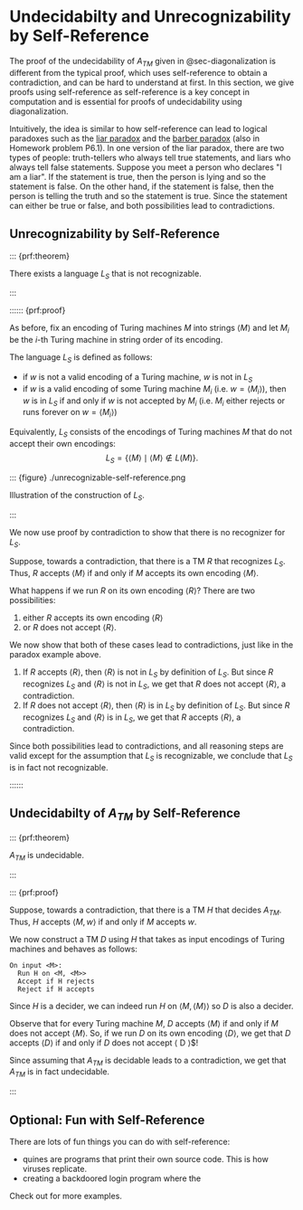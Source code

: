 # Undecidabilty and Unrecognizability by Self-Reference

The proof of the undecidability of $A_{TM}$ given in
@sec-diagonalization is different from the typical proof, which uses
self-reference to obtain a contradiction, and can be hard to understand
at first. In this section, we give proofs using self-reference as
self-reference is a key concept in computation and is essential for
proofs of undecidability using diagonalization.

Intuitively, the idea is similar to how self-reference can lead to
logical paradoxes such as the [liar
paradox](https://en.wikipedia.org/wiki/Liar_paradox) and the [barber
paradox](https://en.wikipedia.org/wiki/Barber_paradox) (also in Homework
problem P6.1). In one version of the liar paradox, there are two types
of people: truth-tellers who always tell true statements, and liars who
always tell false statements. Suppose you meet a person who declares "I
am a liar". If the statement is true, then the person is lying and so
the statement is false. On the other hand, if the statement is false,
then the person is telling the truth and so the statement is true. Since
the statement can either be true or false, and both possibilities lead
to contradictions.

## Unrecognizability by Self-Reference

::: {prf:theorem}

There exists a language $L_S$ that is not recognizable.

:::

:::::: {prf:proof}

As before, fix an encoding of Turing machines $M$ into strings
$\langle M \rangle$ and let $M_i$ be the $i$-th Turing machine in string
order of its encoding.

The language $L_S$ is defined as follows:

- if $w$ is not a valid encoding of a Turing machine, $w$ is not in
  $L_S$
- if $w$ is a valid encoding of some Turing machine $M_i$ (i.e.
  $w = \langle M_i \rangle$), then $w$ is in $L_S$ if and only if $w$ is
  not accepted by $M_i$ (i.e. $M_i$ either rejects or runs forever on
  $w = \langle M_i \rangle$)

Equivalently, $L_S$ consists of the encodings of Turing machines $M$
that do not accept their own encodings:
$$L_S = \{ \langle M \rangle \mid \langle M \rangle \notin L(M)\}.$$

::: {figure} ./unrecognizable-self-reference.png

Illustration of the construction of $L_S$.

:::

We now use proof by contradiction to show that there is no recognizer
for $L_S$.

Suppose, towards a contradiction, that there is a TM $R$ that recognizes
$L_S$. Thus, $R$ accepts $\langle M \rangle$ if and only if $M$ accepts
its own encoding $\langle M \rangle$.

What happens if we run $R$ on its own encoding $\langle R \rangle$?
There are two possibilities:

1.  either $R$ accepts its own encoding $\langle R \rangle$
2.  or $R$ does not accept $\langle R \rangle$.

We now show that both of these cases lead to contradictions, just like
in the paradox example above.

1.  If $R$ accepts $\langle R \rangle$, then $\langle R \rangle$ is not
    in $L_S$ by definition of $L_S$. But since $R$ recognizes $L_S$ and
    $\langle R \rangle$ is not in $L_S$, we get that $R$ does not accept
    $\langle R \rangle$, a contradiction.
2.  If $R$ does not accept $\langle R \rangle$, then $\langle R \rangle$
    is in $L_S$ by definition of $L_S$. But since $R$ recognizes $L_S$
    and $\langle R \rangle$ is in $L_S$, we get that $R$ accepts
    $\langle R \rangle$, a contradiction.

Since both possibilities lead to contradictions, and all reasoning steps
are valid except for the assumption that $L_S$ is recognizable, we
conclude that $L_S$ is in fact not recognizable.

::::::

## Undecidabilty of $A_{TM}$ by Self-Reference

::: {prf:theorem}

$A_{TM}$ is undecidable.

:::

::: {prf:proof}

Suppose, towards a contradiction, that there is a TM $H$ that decides
$A_{TM}$. Thus, $H$ accepts $\langle M, w \rangle$ if and only if $M$
accepts $w$.

We now construct a TM $D$ using $H$ that takes as input encodings of
Turing machines and behaves as follows:

    On input <M>:
      Run H on <M, <M>>
      Accept if H rejects
      Reject if H accepts

Since $H$ is a decider, we can indeed run $H$ on
$\langle M, \langle M \rangle \rangle$ so $D$ is also a decider.

Observe that for every Turing machine $M$, $D$ accepts
$\langle M \rangle$ if and only if $M$ does not accept
$\langle M \rangle$. So, if we run $D$ on its own encoding
$\langle D \rangle$, we get that $D$ accepts $\langle D \rangle$ if and
only if $D$ does not accept ⟨ D ⟩\$!

Since assuming that $A_{TM}$ is decidable leads to a contradiction, we
get that $A_{TM}$ is in fact undecidable.

:::

## Optional: Fun with Self-Reference

There are lots of fun things you can do with self-reference:

- quines are programs that print their own source code. This is how
  viruses replicate.
- creating a backdoored login program where the

Check out for more examples.
